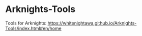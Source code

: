 # Arknights-Tools
Tools for Arknights: https://whitenightawa.github.io/Arknights-Tools/index.html#en/home
